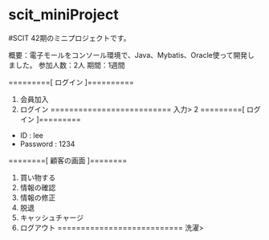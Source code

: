 # scit_miniProject

#SCIT 42期のミニプロジェクトです。

概要：電子モールをコンソール環境で、Java、Mybatis、Oracle使って開発しました。
参加人数：2人
期間：1週間

=========[ ログイン ]==========
1. 会員加入
2. ログイン 
========================== 
   入力> 2 
=========[ ログイン ]=========
* ID   		  : lee
* Password  : 1234

========[ 顧客の画面 ]========
1. 買い物する
2. 情報の確認
3. 情報の修正
4. 脱退
5. キャッシュチャージ
6. ログアウト
===========================
   洗濯>   

